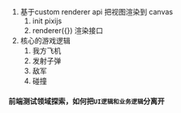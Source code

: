 1. 基于custom renderer api 把视图渲染到 canvas
   1. init pixijs
   2. renderer({}) 渲染接口
2. 核心的游戏逻辑
   1. 我方飞机
   2. 发射子弹
   3. 敌军
   4. 碰撞



#### 前端测试领域探索，如何把`UI逻辑和业务逻辑`分离开